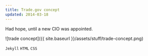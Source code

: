 ```yaml
---
title: Trade.gov concept
updated: 2014-03-18 
---
```


Had hope, until a new CIO was appointed.

![trade concept]({{ site.baseurl }}/assets/stuff/trade-concept.png)


`Jekyll` `HTML` `CSS`